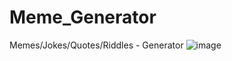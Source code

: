 # Meme_Generator
Memes/Jokes/Quotes/Riddles - Generator
![image](https://github.com/brijeshamin25/Meme_Generator/assets/67149048/0be2fcca-dfdb-4b6e-97f8-6a98ffc22ac4)
